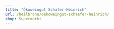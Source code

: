 ```yaml
---
title: "Ökoweingut Schäfer-Heinrich"
url: /heilbronn/oekoweingut-schaefer-heinrich/
shop: Supermarkt
---
```

